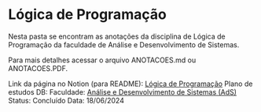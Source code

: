 # Lógica de Programação

Nesta pasta se encontram as anotações da disciplina de Lógica de Programação da faculdade de Análise e Desenvolvimento de Sistemas.

Para mais detalhes acessar o arquivo ANOTACOES.md ou ANOTACOES.PDF.

Link da página no Notion (para README): [Lógica de Programação](https://www.notion.so/L-gica-de-Programa-o-7e994953f9c744129ba26784be6464ee?pvs=21)
Plano de estudos DB: Faculdade: [Análise e Desenvolvimento de Sistemas (AdS)](https://www.notion.so/Faculdade-An-lise-e-Desenvolvimento-de-Sistemas-AdS-3539e350bf1a49e0a63da92c8698c4df?pvs=21)
Status: Concluído
Data: 18/06/2024
